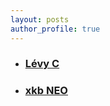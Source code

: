 ```yaml
---
layout: posts
author_profile: true
---
```


- ### [Lévy C](https://surferlul.github.io/Levy_C/)
- ### [xkb NEO](https://surferlul.github.io/xkb_neo)
